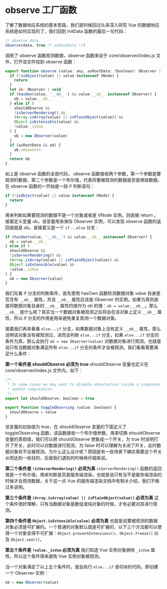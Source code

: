 # observe 工厂函数

了解了数据响应系统的基本思路，我们是时候回过头来深入研究 Vue 的数据响应系统是如何实现的了，我们回到 initData 函数的最后一句代码：

```js
// observe data
observe(data, true /* asRootData */)
```

调用了 observe 函数观测数据，observe 函数来自于 core/observer/index.js 文件，打开该文件找到 observe 函数：

```js
export function observe (value: any, asRootData: ?boolean): Observer | void {
  if (!isObject(value) || value instanceof VNode) {
    return
  }
  let ob: Observer | void
  if (hasOwn(value, '__ob__') && value.__ob__ instanceof Observer) {
    ob = value.__ob__
  } else if (
    shouldObserve &&
    !isServerRendering() &&
    (Array.isArray(value) || isPlainObject(value)) &&
    Object.isExtensible(value) &&
    !value._isVue
  ) {
    ob = new Observer(value)
  }
  if (asRootData && ob) {
    ob.vmCount++
  }
  return ob
}
```

如上是 observe 函数的全部代码， observe 函数接收两个参数，第一个参数是要观测的数据，第二个参数是一个布尔值，代表将要被观测的数据是否是根级数据。在 observe 函数的一开始是一段 if 判断语句：

```js
if (!isObject(value) || value instanceof VNode) {
  return
}
```

用来判断如果要观测的数据不是一个对象或者是 VNode 实例，则直接 return 。接着定义变量 ob，该变量用来保存 Observer 实例，可以发现 observe 函数的返回值就是 ob。紧接着又是一个 `if...else` 分支：

```js
if (hasOwn(value, '__ob__') && value.__ob__ instanceof Observer) {
  ob = value.__ob__
} else if (
  shouldObserve &&
  !isServerRendering() &&
  (Array.isArray(value) || isPlainObject(value)) &&
  Object.isExtensible(value) &&
  !value._isVue
) {
  ob = new Observer(value)
}
```

我们先看 if 分支的判断条件，首先使用 hasOwn 函数检测数据对象 value 自身是否含有 `__ob__` 属性，并且 `__ob__` 属性应该是 Observer 的实例。如果为真则直接将数据对象自身的 `__ob__` 属性的值作为 ob 的值：`ob = value.__ob__`。那么 `__ob__` 是什么呢？其实当一个数据对象被观测之后将会在该对象上定义 `__ob__` 属性，所以 if 分支的作用是用来避免重复观测一个数据对象。

接着我们再来看看 `else...if` 分支，如果数据对象上没有定义 `__ob__` 属性，那么说明该对象没有被观测过，进而会判断 `else...if` 分支，如果 `else...if` 分支的条件为真，那么会执行 `ob = new Observer(value)` 对数据对象进行观测。也就是说只有当数据对象满足所有 `else...if` 分支的条件才会被观测，我们看看需要满足什么条件：

**第一个条件是 shouldObserve 必须为 true**
shouldObserve 变量也定义在 core/observer/index.js 文件内，如下：

```js
/**
 * In some cases we may want to disable observation inside a component's
 * update computation.
 */
export let shouldObserve: boolean = true

export function toggleObserving (value: boolean) {
  shouldObserve = value
}
```

该变量的初始值为 true，在 shouldObserve 变量的下面定义了 toggleObserving 函数，该函数接收一个布尔值参数，用来切换 shouldObserve 变量的真假值，我们可以把 shouldObserve 想象成一个开关，为 true 时说明打开了开关，此时可以对数据进行观测，为 false 时可以理解为关闭了开关，此时数据对象将不会被观测。为什么这么设计呢？原因是有一些场景下确实需要这个开关从而达到一些目的，后面我们遇到的时候再仔细来说。

**第二个条件是 `!isServerRendering()` 必须为真**
`isServerRendering()` 函数的返回值是一个布尔值，用来判断是否是服务端渲染。也就是说只有当不是服务端渲染的时候才会观测数据，关于这一点 Vue 的服务端渲染文档中有相关介绍，我们不做过多说明。

**第三个条件是 `(Array.isArray(value) || isPlainObject(value))` 必须为真**
这个条件很好理解，只有当数据对象是数组或纯对象的时候，才有必要对其进行观测。

**第四个条件是 `Object.isExtensible(value)` 必须为真**
也就是说要被观测的数据对象必须是可扩展的。一个普通的对象默认就是可扩展的，以下三个方法都可以使得一个对象变得不可扩展：`Object.preventExtensions()`、`Object.freeze()` 以及 `Object.seal()`。

**第五个条件是 `!value._isVue` 必须为真**
我们知道 Vue 实例对象拥有 `_isVue` 属性，所以这个条件用来避免 Vue 实例对象被观测。

当一个对象满足了以上五个条件时，就会执行 `else...if` 语句块的代码，即创建一个 Observer 实例：

```js
ob = new Observer(value)
```
